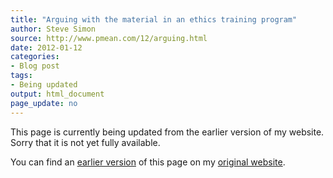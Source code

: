 ```yaml
---
title: "Arguing with the material in an ethics training program"
author: Steve Simon
source: http://www.pmean.com/12/arguing.html
date: 2012-01-12
categories:
- Blog post
tags:
- Being updated
output: html_document
page_update: no
---
```


This page is currently being updated from the earlier version of my website. Sorry that it is not yet fully available.

<!---More--->

You can find an [earlier version][sim1] of this page on my [original website][sim2].

[sim1]: http://www.pmean.com/12/arguing.html
[sim2]: http://www.pmean.com/original_site.html
